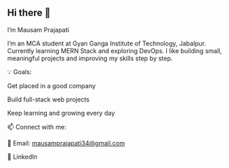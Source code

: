 ## Hi there 👋
I’m Mausam Prajapati

I’m an MCA student at Gyan Ganga Institute of Technology, Jabalpur.
Currently learning MERN Stack and exploring DevOps.
I like building small, meaningful projects and improving my skills step by step.

💡 Goals:

Get placed in a good company

Build full-stack web projects

Keep learning and growing every day


📫 Connect with me:

📧 Email: mausamprajapati34@gmail.com

🔗 LinkedIn
<!--
**mausamprajapati/mausamprajapati** is a ✨ _special_ ✨ repository because its `README.md` (this file) appears on your GitHub profile.

Here are some ideas to get you started:

- 🔭 I’m currently working on ...
- 🌱 I’m currently learning ...
- 👯 I’m looking to collaborate on ...
- 🤔 I’m looking for help with ...
- 💬 Ask me about ...
- 📫 How to reach me: ...
- 😄 Pronouns: ...
- ⚡ Fun fact: ...
-->
